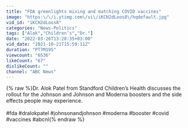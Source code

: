 ```yaml
---
title: "FDA greenlights mixing and matching COVID vaccines"
image: "https:\/\/i.ytimg.com\/vi\/iKCH2dLoos8\/hqdefault.jpg"
vid_id: "iKCH2dLoos8"
categories: "News-Politics"
tags: ["Alok","Children’s","Dr."]
date: "2022-03-26T13:28:35+03:00"
vid_date: "2021-10-21T15:59:11Z"
duration: "PT7M19S"
viewcount: "6536"
likeCount: "67"
dislikeCount: ""
channel: "ABC News"
---
```

{% raw %}Dr. Alok Patel from Standford Children’s Health discusses the rollout for the Johnson and Johnson and Moderna boosters and the side effects people may experience.<br /><br />#fda #dralokpatel #johnsonandjohnson #moderna #booster #covid #vaccines #abcnl{% endraw %}
